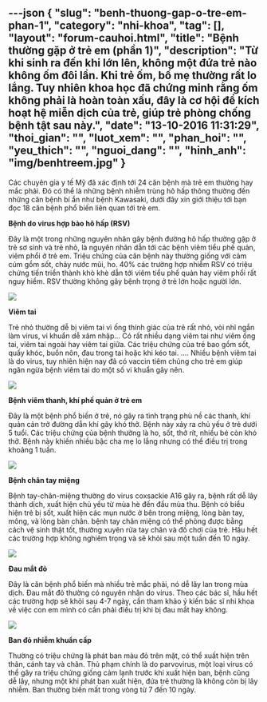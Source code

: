 ---json
{
    "slug": "benh-thuong-gap-o-tre-em-phan-1",
    "category": "nhi-khoa",
    "tag": [],
    "layout": "forum-cauhoi.html",
    "title": "Bệnh thường gặp ở trẻ em (phần 1)",
    "description": "Từ khi sinh ra đến khi lớn lên, không một đứa trẻ nào không ốm đôi lần. Khi trẻ ốm, bố mẹ thường rất lo lắng. Tuy nhiên khoa học đã chứng minh rằng ốm không phải là hoàn toàn xấu, đây là cơ hội để kích hoạt hệ miễn dịch của trẻ, giúp trẻ phòng chống bệnh tật sau này.",
    "date": "13-10-2016 11:31:29",
    "thoi_gian": "",
    "luot_xem": "",
    "phan_hoi": "",
    "yeu_thich": "",
    "nguoi_dang": "",
    "hinh_anh": "img/benhtreem.jpg"
}
---
Các chuyên gia y tế Mỹ đã xác định tới 24 căn bệnh mà trẻ em thường hay mắc phải. Đó có thể là những bệnh nhiễm trùng hô hấp thông thường đến những căn bệnh bí ẩn như bệnh Kawasaki, dưới đây xin giới thiệu tới bạn đọc 18 căn bệnh phổ biến liên quan tới trẻ em.

**Bệnh do virus hợp bào hô hấp (RSV)**

Đây là một trong những nguyên nhân gây bệnh đường hô hấp thường gặp ở trẻ sơ sinh và trẻ nhỏ, là nguyên nhân dẫn tới các bệnh viêm tiểu phế quản, viêm phổi ở trẻ em.  Triệu chứng của căn bệnh này thường giống với cảm cúm gồm sốt, chảy nước mũi, ho. 40% các trường hợp nhiễm RSV có triệu chứng tiến triển thành khò khè dẫn tới viêm tiểu phế quản hay viêm phổi rất nguy hiểm. RSV thường không gây bệnh trọng ở trẻ lớn hoặc người lớn.

![](http://medihub-forum.vinaas.com/img/benhtreem1.jpg)

**Viêm tai**

Trẻ nhỏ thường dễ bị viêm  tai vì ống thính giác của trẻ rất nhỏ, vòi nhĩ ngắn làm virus, vi khuẩn dễ xâm nhập... Có rất nhiều dạng viêm tai như viêm ống tai, viêm tai ngoài hay  viêm tai giữa.  Các triệu chứng của trẻ bao gồm sốt, quấy khóc, buồn nôn, đau trong tai hoặc  khi kéo tai. ....  Nhiều bệnh viêm tai là do virus, tuy nhiên hiện nay đã có vaccin tiêm chủng cho trẻ em giúp ngăn ngừa bệnh viêm tai  do một số vi khuẩn gây nên.

![](http://medihub-forum.vinaas.com/img/benhtreem2.jpg)

**Bệnh viêm thanh, khí phế quản ở trẻ em**

Đây là một bệnh phổ biến ở trẻ, nó gây ra tình trạng phù nề các thanh, khí quản cản trở đường dẫn khí gây khó thở. Bệnh này xảy ra chủ yếu ở trẻ dưới 5 tuổi. Các triệu chứng của bệnh thường là  ho, sốt, thở rít, nhiều bé còn khó thở. Bệnh này khiến nhiều bậc cha mẹ lo lắng nhưng có thể điều trị trong khoảng 1 tuần.

![](http://medihub-forum.vinaas.com/img/benhtreem3.jpg)

**Bệnh chân tay miệng**

Bệnh tay-chân-miệng thường do virus coxsackie A16 gây ra, bệnh rất dễ lây thành dịch, xuất hiện chủ yếu từ mùa hè đến đầu mùa thu. Bệnh có biểu hiện trẻ bị sốt, xuất hiện các mụn nước ở bên trong miệng, lòng bàn tay, mông, và lòng bàn chân. bệnh tay chân miệng có thể phòng được bằng cách vệ sinh thật tốt, thường xuyên rửa tay chân và đồ chơi của trẻ. Hầu hết các trường hợp không nghiêm trọng và sẽ khỏi sau một tuần đến 10 ngày.

![](http://medihub-forum.vinaas.com/img/benhtreem4.jpg)

**Đau mắt đỏ**

Đây là căn bệnh phổ biến mà nhiều trẻ mắc phải, nó dễ lây lan trong mùa dịch. Đau mắt đỏ thường có nguyên nhân do virus. Theo các bác sĩ, hầu hết các trường hợp sẽ khỏi sau 4-7 ngày, cần tham khảo ý kiến bác sĩ nhi khoa về việc con em mình có cần phải điều trị khi bị đau mắt hay không.

![](http://medihub-forum.vinaas.com/img/benhtreem5.jpg)

**Ban đỏ nhiễm khuẩn cấp**

Thường có triệu chứng là phát ban màu đỏ trên mặt, có thể  xuất hiện trên thân, cánh tay và chân. Thủ phạm chính là do parvovirus, một loại virus có thể gây ra triệu chứng giống cảm lạnh trước khi xuất hiện ban, bệnh cũng dễ lây, nhưng một khi phát ban xuất hiện, đứa trẻ thường là không còn bị lây nhiễm. Ban thường biến mất trong vòng từ 7 đến 10 ngày.
